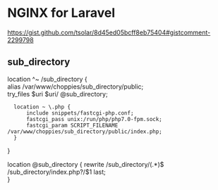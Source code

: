 #  NGINX for Laravel
https://gist.github.com/tsolar/8d45ed05bcff8eb75404#gistcomment-2299798

## sub_directory
  location ^~ /sub_directory {  
      alias /var/www/choppies/sub_directory/public;  
      try_files $uri $uri/ @sub_directory;  

      location ~ \.php {  
          include snippets/fastcgi-php.conf;
          fastcgi_pass unix:/run/php/php7.0-fpm.sock; 
          fastcgi_param SCRIPT_FILENAME /var/www/choppies/sub_directory/public/index.php;
      }  
  }  

  location @sub_directory {
      rewrite /sub_directory/(.*)$ /sub_directory/index.php?/$1 last;  
  }
